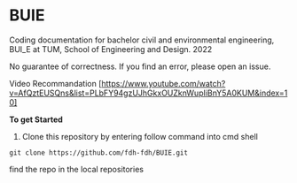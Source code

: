 # BUIE
Coding documentation for bachelor civil and environmental engineering, BUI_E at TUM, School of Engineering and Design. 2022

No guarantee of correctness. 
If you find an error, please open an issue.

Video Recommandation
[https://www.youtube.com/watch?v=AfQztEUSQns&list=PLbFY94gzUJhGkxOUZknWupIiBnY5A0KUM&index=10] 

**To get Started**
1. Clone this repository by entering follow command into cmd shell
```shell
git clone https://github.com/fdh-fdh/BUIE.git
```
find the repo in the local repositories


